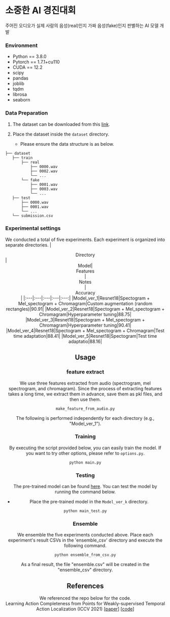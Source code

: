 # 소중한 AI 경진대회

주어진 오디오가 실제 사람의 음성(real)인지 가짜 음성(fake)인지 판별하는 AI 모델 개발

### Environment
* Python == 3.8.0
* Pytorch == 1.7.1+cu110
* CUDA == 12.2
* scipy
* pandas
* joblib
* tqdm
* librosa
* seaborn


### Data Preparation
1. The dataset can be downloaded from this [link](https://www.kaggle.com/competitions/hbnu-fake-audio-detection-competition).
   
2. Place the dataset inside the `dataset` directory.
   * Please ensure the data structure is as below.
   
~~~~
├── dataset
   ├── train
       ├── real
           ├── 0000.wav
           ├── 0002.wav
           └── ...
       └── fake
           ├── 0001.wav
           ├── 0003.wav
           └── ...
   ├── test
       ├── 0000.wav
       ├── 0001.wav
       └── ...
   └── submission.csv
~~~~

### Experimental settings
We conducted a total of five experiments. Each experiment is organized into separate directories.
|<center>Directory</center>|<center>Model|<center>Features</center>|<center>Notes</center>|<center>Accuracy</center>|
|:---|:---|:---|:---|:---:|
|Model_ver_1|Resnet18|Spectogram + Mel_spectogram + Chromagram|Custom augmentation (random rectangles)|90.91|
|Model_ver_2|Resnet18|Spectogram + Mel_spectogram + Chromagram|Hyperparameter tuning|88.75|
|Model_ver_3|Resnet18|Spectogram + Mel_spectogram + Chromagram|Hyperparameter tuning|90.41|
|Model_ver_4|Resnet18|Spectogram + Mel_spectogram + Chromagram|Test time adaptation|88.41|
|Model_ver_5|Resnet18|Spectogram|Test time adaptatio|88.16|

## Usage
### feature extract
We use three features extracted from audio (spectrogram, mel spectrogram, and chromagram).
Since the process of extracting features takes a long time, we extract them in advance, save them as pkl files, and then use them.
~~~~
make_feature_from_audio.py
~~~~

The following is performed independently for each directory (e.g., "Model_ver_1").

### Training
By executing the script provided below, you can easily train the model.
If you want to try other options, please refer to `options.py`.

~~~~
python main.py
~~~~

### Testing
The pre-trained model can be found [here](https://drive.google.com/file/d/1ybT3-Syq_BeLZRaX2ptI-XmgVuadeJZV/view?usp=sharing).
You can test the model by running the command below.
* Place the pre-trained model in the `Model_ver_k` directory.

~~~~
python main_test.py
~~~~

### Ensemble
We ensemble the five experiments conducted above. Place each experiment's result CSVs in the 'ensemble_csv' directory and execute the following command.

~~~~
python ensemble_from_csv.py
~~~~

As a final result, the file "ensemble.csv" will be created in the "ensemble_csv" directory.

## References
We referenced the repo below for the code.   
Learning Action Completeness from Points for Weakly-supervised Temporal Action Localization (ICCV 2021) [[paper](https://arxiv.org/abs/2108.05029)] [[code](https://github.com/Pilhyeon/Learning-Action-Completeness-from-Points)]   
